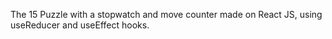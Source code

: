 The 15 Puzzle with a stopwatch and move counter made on React JS, using useReducer and useEffect hooks.